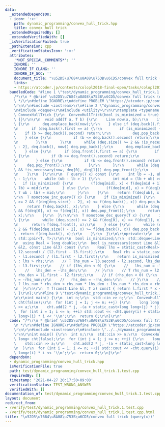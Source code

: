```yaml
---
data:
  _extendedDependsOn:
  - icon: ':x:'
    path: dynamic_programming/convex_hull_trick.hpp
    title: convex hull trick
  _extendedRequiredBy: []
  _extendedVerifiedWith: []
  _isVerificationFailed: true
  _pathExtension: cpp
  _verificationStatusIcon: ':x:'
  attributes:
    '*NOT_SPECIAL_COMMENTS*': ''
    IGNORE: ''
    IGNORE_IF_CLANG: ''
    IGNORE_IF_GCC: ''
    document_title: "\u52D5\u7684\u8A08\u753B\u6CD5/convex full trick (query(x))"
    links:
    - https://atcoder.jp/contests/colopl2018-final-open/tasks/colopl2018_final_c
  bundledCode: "#line 1 \"test/dynamic_programming/convex_hull_trick.1.test.cpp\"\n\
    /*\r\n * @brief \u52D5\u7684\u8A08\u753B\u6CD5/convex full trick (query(x))\r\n\
    \ */\r\n#define IGNORE\r\n#define PROBLEM \"https://atcoder.jp/contests/colopl2018-final-open/tasks/colopl2018_final_c\"\
    \r\n\r\n#include <iostream>\r\n#line 2 \"dynamic_programming/convex_hull_trick.hpp\"\
    \n#include <deque>\r\n#include <utility>\r\n\r\ntemplate <typename T>\r\nstruct\
    \ ConvexHullTrick {\r\n  ConvexHullTrick(bool is_minimized = true) : is_minimized(is_minimized)\
    \ {}\r\n\r\n  void add(T a, T b) {\r\n    Line now(a, b);\r\n    if (deq.empty())\
    \ {\r\n      deq.emplace_back(now);\r\n    } else if (deq.back().first <= a) {\r\
    \n      if (deq.back().first == a) {\r\n        if (is_minimized) {\r\n      \
    \    if (b >= deq.back().second) return;\r\n          deq.pop_back();\r\n    \
    \    } else {\r\n          if (b <= deq.back().second) return;\r\n          deq.pop_back();\r\
    \n        }\r\n      }\r\n      while (deq.size() >= 2 && !is_necessary(deq[deq.size()\
    \ - 2], deq.back(), now)) deq.pop_back();\r\n      deq.emplace_back(now);\r\n\
    \    } else {\r\n      if (deq.front().first == a) {\r\n        if (is_minimized)\
    \ {\r\n          if (b >= deq.front().second) return;\r\n          deq.pop_front();\r\
    \n        } else {\r\n          if (b <= deq.front().second) return;\r\n     \
    \     deq.pop_front();\r\n        }\r\n      }\r\n      while (deq.size() >= 2\
    \ && !is_necessary(now, deq[0], deq[1])) deq.pop_front();\r\n      deq.emplace_front(now);\r\
    \n    }\r\n  }\r\n\r\n  T query(T x) const {\r\n    int lb = -1, ub = deq.size()\
    \ - 1;\r\n    while (ub - lb > 1) {\r\n      int mid = (lb + ub) >> 1;\r\n   \
    \   if (is_minimized) {\r\n        (f(deq[mid], x) < f(deq[mid + 1], x) ? ub :\
    \ lb) = mid;\r\n      } else {\r\n        (f(deq[mid], x) > f(deq[mid + 1], x)\
    \ ? ub : lb) = mid;\r\n      }\r\n    }\r\n    return f(deq[ub], x);\r\n  }\r\n\
    \r\n  T monotone_inc_query(T x) {\r\n    if (is_minimized) {\r\n      while (deq.size()\
    \ >= 2 && f(deq[deq.size() - 2], x) <= f(deq.back(), x)) deq.pop_back();\r\n \
    \     return f(deq.back(), x);\r\n    } else {\r\n      while (deq.size() >= 2\
    \ && f(deq[0], x) <= f(deq[1], x)) deq.pop_front();\r\n      return f(deq.front(),\
    \ x);\r\n    }\r\n  }\r\n\r\n  T monotone_dec_query(T x) {\r\n    if (is_minimized)\
    \ {\r\n      while (deq.size() >= 2 && f(deq[0], x) >= f(deq[1], x)) deq.pop_front();\r\
    \n      return f(deq.front(), x);\r\n    } else {\r\n      while (deq.size() >=\
    \ 2 && f(deq[deq.size() - 2], x) >= f(deq.back(), x)) deq.pop_back();\r\n    \
    \  return f(deq.back(), x);\r\n    }\r\n  }\r\n\r\nprivate:\r\n  using Line =\
    \ std::pair<T, T>;\r\n\r\n  bool is_minimized;\r\n  std::deque<Line> deq;\r\n\r\
    \n  using Real = long double;\r\n  bool is_necessary(const Line &l1, const Line\
    \ &l2, const Line &l3) const {\r\n    Real lhs = static_cast<Real>(l3.second -\
    \ l2.second) / (l2.first - l3.first);\r\n    Real rhs = static_cast<Real>(l2.second\
    \ - l1.second) / (l1.first - l2.first);\r\n    return is_minimized ? lhs < rhs\
    \ : lhs > rhs;\r\n    // T lhs_num = l3.second - l2.second, lhs_den = l2.first\
    \ - l3.first;\r\n    // if (lhs_den < 0) {\r\n    //   lhs_num = -lhs_num;\r\n\
    \    //   lhs_den = -lhs_den;\r\n    // }\r\n    // T rhs_num = l2.second - l1.second,\
    \ rhs_den = l1.first - l2.first;\r\n    // if (rhs_den < 0) {\r\n    //   rhs_num\
    \ = -rhs_num;\r\n    //   rhs_den = -rhs_den;\r\n    // }\r\n    // return is_minimized\
    \ ? lhs_num * rhs_den < rhs_num * lhs_den : lhs_num * rhs_den > rhs_num * lhs_den;\r\
    \n  }\r\n\r\n  T f(const Line &l, T x) const { return l.first * x + l.second;\
    \ }\r\n};\r\n#line 9 \"test/dynamic_programming/convex_hull_trick.1.test.cpp\"\
    \n\r\nint main() {\r\n  int n;\r\n  std::cin >> n;\r\n  ConvexHullTrick<long long>\
    \ cht(false);\r\n  for (int j = 1; j <= n; ++j) {\r\n    long long a;\r\n    std::cin\
    \ >> a;\r\n    cht.add(2 * j, -(a + static_cast<long long>(j) * j));\r\n  }\r\n\
    \  for (int i = 1; i <= n; ++i) std::cout << -cht.query(i) + static_cast<long\
    \ long>(i) * i << '\\n';\r\n  return 0;\r\n}\r\n"
  code: "/*\r\n * @brief \u52D5\u7684\u8A08\u753B\u6CD5/convex full trick (query(x))\r\
    \n */\r\n#define IGNORE\r\n#define PROBLEM \"https://atcoder.jp/contests/colopl2018-final-open/tasks/colopl2018_final_c\"\
    \r\n\r\n#include <iostream>\r\n#include \"../../dynamic_programming/convex_hull_trick.hpp\"\
    \r\n\r\nint main() {\r\n  int n;\r\n  std::cin >> n;\r\n  ConvexHullTrick<long\
    \ long> cht(false);\r\n  for (int j = 1; j <= n; ++j) {\r\n    long long a;\r\n\
    \    std::cin >> a;\r\n    cht.add(2 * j, -(a + static_cast<long long>(j) * j));\r\
    \n  }\r\n  for (int i = 1; i <= n; ++i) std::cout << -cht.query(i) + static_cast<long\
    \ long>(i) * i << '\\n';\r\n  return 0;\r\n}\r\n"
  dependsOn:
  - dynamic_programming/convex_hull_trick.hpp
  isVerificationFile: true
  path: test/dynamic_programming/convex_hull_trick.1.test.cpp
  requiredBy: []
  timestamp: '2021-04-27 20:17:50+09:00'
  verificationStatus: TEST_WRONG_ANSWER
  verifiedWith: []
documentation_of: test/dynamic_programming/convex_hull_trick.1.test.cpp
layout: document
redirect_from:
- /verify/test/dynamic_programming/convex_hull_trick.1.test.cpp
- /verify/test/dynamic_programming/convex_hull_trick.1.test.cpp.html
title: "\u52D5\u7684\u8A08\u753B\u6CD5/convex full trick (query(x))"
---
```


